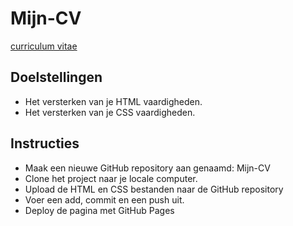 # Mijn-CV

[curriculum vitae](https://daphnedegroot.github.io/Mijn-CV/)

## Doelstellingen

* Het versterken van je HTML vaardigheden.
* Het versterken van je CSS vaardigheden.

##  Instructies

* Maak een nieuwe GitHub repository aan genaamd: Mijn-CV
* Clone het project naar je locale computer.
* Upload de HTML en CSS bestanden naar de GitHub repository
* Voer een add, commit en een push uit.
* Deploy de pagina met GitHub Pages

